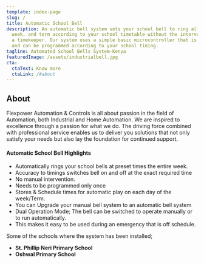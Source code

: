 ```yaml
---
template: index-page
slug: /
title: Automatic School Bell
description: An automatic bell system sets your school bell to ring all day, all
  week, and term according to your school timetable without the intervention of
  a timekeeper. Our system uses a simple basic microcontroller that is flexible
  and can be programmed according to your school timing.
tagline: Automated School Bells System-Kenya
featuredImage: /assets/industrialbell.jpg
cta:
  ctaText: Know more
  ctaLink: /#about
---
```

## About

Flexpower Automation & Controls is all about passion in the field of Automation, both Industrial and Home Automation. We are inspired to excellence through a passion for what we do. The driving force combined with professional service enables us to deliver you solutions that not only satisfy your needs but also lay the foundation for continued support.

#### Automatic School Bell Highlights

* Automatically rings your school bells at preset times the entire week.
* Accuracy to timings switches bell on and off at the exact required time
* No manual intervention.
* Needs to be programmed only once
* Stores & Schedule times for automatic play on each day of the week/Term.
* You can Upgrade your manual bell system to an automatic bell system
* Dual Operation Mode; The bell can be switched to operate manually or to run automatically.
* This makes it easy to be used during an emergency that is off schedule.

Some of the schools where the system has been installed;

* **St. Phillip Neri Primary School**
* **Oshwal Primary School**